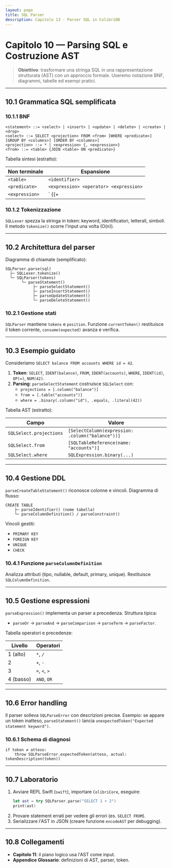 ```yaml
---
layout: page
title: SQL Parser
description: Capitolo 13 - Parser SQL in ColibrìDB
---
```


# Capitolo 10 — Parsing SQL e Costruzione AST

> **Obiettivo**: trasformare una stringa SQL in una rappresentazione strutturata (AST) con un approccio formale. Useremo notazione BNF, diagrammi, tabelle ed esempi pratici.

---

## 10.1 Grammatica SQL semplificata

### 10.1.1 BNF
```
<statement> ::= <select> | <insert> | <update> | <delete> | <create> | <drop>
<select> ::= SELECT <projection> FROM <from> [WHERE <predicate>] [GROUP BY <columns>] [ORDER BY <columns>]
<projection> ::= * | <expression> {, <expression>}
<from> ::= <table> {JOIN <table> ON <predicate>}
```

Tabella sintesi (estratto):

| Non terminale | Espansione |
|---------------|------------|
| `<table>` | `<identifier>` |
| `<predicate>` | `<expression> <operator> <expression>` |
| `<expression>` | `<term> {(+|-) <term>}` |

### 10.1.2 Tokenizzazione
`SQLLexer` spezza la stringa in token: keyword, identificatori, letterali, simboli. Il metodo `tokenize()` scorre l'input una volta (O(n)).

---

## 10.2 Architettura del parser

Diagramma di chiamate (semplificato):
```
SQLParser.parse(sql)
  ├─ SQLLexer.tokenize()
  └─ SQLParser(tokens)
       └─ parseStatement()
            ├─ parseSelectStatement()
            ├─ parseInsertStatement()
            ├─ parseUpdateStatement()
            └─ parseDeleteStatement()
```

### 10.2.1 Gestione stati
`SQLParser` mantiene `tokens` e `position`. Funzione `currentToken()` restituisce il token corrente, `consume(expected)` avanza e verifica.

---

## 10.3 Esempio guidato

Consideriamo `SELECT balance FROM accounts WHERE id = 42`.

1. **Token**: `SELECT`, `IDENT(balance)`, `FROM`, `IDENT(accounts)`, `WHERE`, `IDENT(id)`, `OP(=)`, `NUM(42)`.
2. **Parsing**: `parseSelectStatement` costruisce `SQLSelect` con:
   - `projections = [.column("balance")]`
   - `from = [.table("accounts")]`
   - `where = .binary(.column("id"), .equals, .literal(42))`

Tabella AST (estratto):

| Campo | Valore |
|-------|--------|
| `SQLSelect.projections` | `[SelectColumn(expression: .column("balance"))]` |
| `SQLSelect.from` | `[SQLTableReference(name: "accounts")]` |
| `SQLSelect.where` | `SQLExpression.binary(...)` |

---

## 10.4 Gestione DDL
`parseCreateTableStatement()` riconosce colonne e vincoli. Diagramma di flusso:
```
CREATE TABLE
    ├─ parseIdentifier() (nome tabella)
    └─ parseColumnDefinition() / parseConstraint()
```

Vincoli gestiti:
- `PRIMARY KEY`
- `FOREIGN KEY`
- `UNIQUE`
- `CHECK`

### 10.4.1 Funzione `parseColumnDefinition`
Analizza attributi (tipo, nullable, default, primary, unique). Restituisce `SQLColumnDefinition`.

---

## 10.5 Gestione espressioni

`parseExpression()` implementa un parser a precedenza. Struttura tipica:
- `parseOr` → `parseAnd` → `parseComparison` → `parseTerm` → `parseFactor`.

Tabella operatori e precedenze:

| Livello | Operatori |
|---------|-----------|
| 1 (alto) | `*`, `/` |
| 2 | `+`, `-` |
| 3 | `=`, `<`, `>` |
| 4 (basso) | `AND`, `OR` |

---

## 10.6 Error handling

Il parser solleva `SQLParseError` con descrizioni precise. Esempio: se appare un token inatteso, `parseStatement()` lancia `unexpectedToken("Expected statement keyword")`.

### 10.6.1 Schema di diagnosi
```
if token ≠ atteso:
    throw SQLParseError.expectedToken(atteso, actual: tokenDescription(token))
```

---

## 10.7 Laboratorio

1. Avviare REPL Swift (`swift`), importare `ColibriCore`, eseguire:
   ```swift
   let ast = try SQLParser.parse("SELECT 1 + 2")
   print(ast)
   ```
2. Provare statement errati per vedere gli errori (es. `SELECT FROM`).
3. Serializzare l'AST in JSON (creare funzione `encodeAST` per debugging).

---

## 10.8 Collegamenti
- **Capitolo 11**: il piano logico usa l'AST come input.
- **Appendice Glossario**: definizioni di AST, parser, token.

